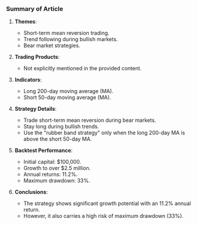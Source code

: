 ### Summary of Article

1. **Themes**:
   - Short-term mean reversion trading.
   - Trend following during bullish markets.
   - Bear market strategies.

2. **Trading Products**:
   - Not explicitly mentioned in the provided content.

3. **Indicators**:
   - Long 200-day moving average (MA).
   - Short 50-day moving average (MA).

4. **Strategy Details**:
   - Trade short-term mean reversion during bear markets.
   - Stay long during bullish trends.
   - Use the "rubber band strategy" only when the long 200-day MA is above the short 50-day MA.

5. **Backtest Performance**:
   - Initial capital: $100,000.
   - Growth to over $2.5 million.
   - Annual returns: 11.2%.
   - Maximum drawdown: 33%.

6. **Conclusions**:
   - The strategy shows significant growth potential with an 11.2% annual return.
   - However, it also carries a high risk of maximum drawdown (33%).
